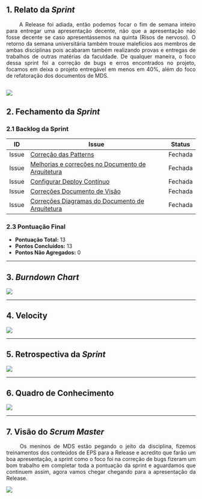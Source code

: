 ## 1. Relato da _Sprint_

<p align="justify">&emsp;&emsp; A Release foi adiada, então podemos focar o fim de semana inteiro para entregar uma apresentação decente, não que a apresentação não fosse decente se caso apresentássemos na quinta (Risos de nervoso). O retorno da semana universitária também trouxe malefícios aos membros de ambas disciplinas pois acabaram também realizando provas e entregas de trabalhos de outras matérias da faculdade. De qualquer maneira, o foco dessa sprint foi a correção de bugs e erros encontrados no projeto, focamos em deixa o projeto entregável em menos em 40%, além do foco de refatoração dos documentos de MDS. </p>

![](https://media.giphy.com/media/lUQxdO6Y7Vmx2/giphy.gif)
------------

## 2. Fechamento da _Sprint_

### 2.1 Backlog da Sprint

| ID | Issue | Status |
|:--:| ------- | :----: |
| Issue | [Correção das Patterns](https://github.com/fga-eps-mds/2019.2-arbc/issues/48) | Fechada |
| Issue | [Melhorias e correções no Documento de Arquitetura](https://github.com/fga-eps-mds/2019.2-arbc/issues/49) | Fechada |
| Issue | [Configurar Deploy Contínuo](https://github.com/fga-eps-mds/2019.2-arbc/issues/50) | Fechada |
| Issue | [Correções Documento de Visão](https://github.com/fga-eps-mds/2019.2-arbc/issues/67) | Fechada |
| Issue | [Correções Diagramas do Documento de Arquitetura](https://github.com/fga-eps-mds/2019.2-arbc/issues/72) | Fechada |



### 2.3 Pontuação Final

* __Pontuação Total:__ 13
* __Pontos Concluídos:__ 13
* __Pontos Não Agregados:__ 0

------------

## 3. _Burndown Chart_


![](https://i.ibb.co/0qrkvTY/bd5.png)

------------

## 4. Velocity

![](https://i.ibb.co/zh0ZMDr/v5.png)

------------

## 5. Retrospectiva da _Sprint_

![](https://i.ibb.co/9prQ5HS/r5.png)

------------

## 6. Quadro de Conhecimento

![](https://i.ibb.co/KzQR8Pj/c5.png)

---

## 7. Visão do _Scrum Master_

<p align="justify">&emsp;&emsp; Os meninos de MDS estão pegando o jeito da disciplina, fizemos treinamentos dos conteúdos de EPS para a Release e acredito que farão um boa apresentação, a sprint como o foco foi na correção de bugs fizeram um bom trabalho em completar toda a pontuação da sprint e aguardamos que continuem assim, agora vamos chegar chegando para a apresentação da Release.  </p>

![](https://media.giphy.com/media/FsW0GqBPnZl4TSuSg3/giphy.gif)
